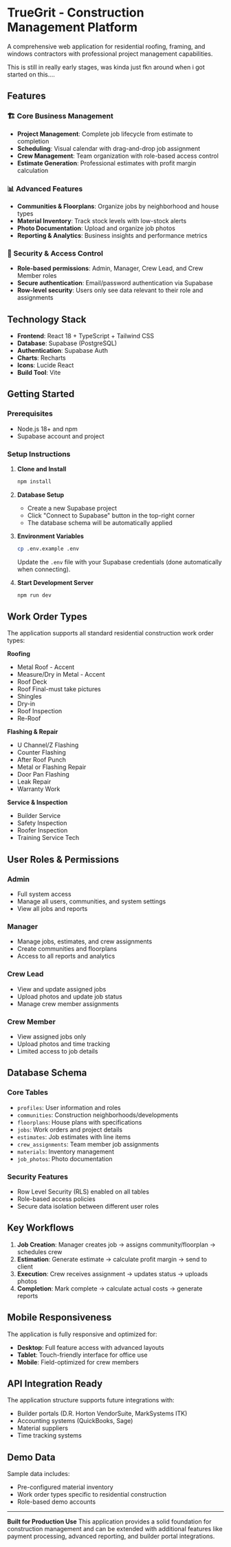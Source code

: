 # TrueGrit - Construction Management Platform

A comprehensive web application for residential roofing, framing, and windows contractors with professional project management capabilities.

This is still in really early stages, was kinda just fkn around when i got started on this....

## Features

### 🏗️ Core Business Management
- **Project Management**: Complete job lifecycle from estimate to completion
- **Scheduling**: Visual calendar with drag-and-drop job assignment
- **Crew Management**: Team organization with role-based access control
- **Estimate Generation**: Professional estimates with profit margin calculation

### 📊 Advanced Features
- **Communities & Floorplans**: Organize jobs by neighborhood and house types
- **Material Inventory**: Track stock levels with low-stock alerts
- **Photo Documentation**: Upload and organize job photos
- **Reporting & Analytics**: Business insights and performance metrics

### 🔐 Security & Access Control
- **Role-based permissions**: Admin, Manager, Crew Lead, and Crew Member roles
- **Secure authentication**: Email/password authentication via Supabase
- **Row-level security**: Users only see data relevant to their role and assignments

## Technology Stack

- **Frontend**: React 18 + TypeScript + Tailwind CSS
- **Database**: Supabase (PostgreSQL)
- **Authentication**: Supabase Auth
- **Charts**: Recharts
- **Icons**: Lucide React
- **Build Tool**: Vite

## Getting Started

### Prerequisites
- Node.js 18+ and npm
- Supabase account and project

### Setup Instructions

1. **Clone and Install**
   ```bash
   npm install
   ```

2. **Database Setup**
   - Create a new Supabase project
   - Click "Connect to Supabase" button in the top-right corner
   - The database schema will be automatically applied

3. **Environment Variables**
   ```bash
   cp .env.example .env
   ```
   Update the `.env` file with your Supabase credentials (done automatically when connecting).

4. **Start Development Server**
   ```bash
   npm run dev
   ```

## Work Order Types

The application supports all standard residential construction work order types:

**Roofing**
- Metal Roof - Accent
- Measure/Dry in Metal - Accent
- Roof Deck
- Roof Final-must take pictures
- Shingles
- Dry-in
- Roof Inspection
- Re-Roof

**Flashing & Repair**
- U Channel/Z Flashing
- Counter Flashing
- After Roof Punch
- Metal or Flashing Repair
- Door Pan Flashing
- Leak Repair
- Warranty Work

**Service & Inspection**
- Builder Service
- Safety Inspection
- Roofer Inspection
- Training Service Tech

## User Roles & Permissions

### Admin
- Full system access
- Manage all users, communities, and system settings
- View all jobs and reports

### Manager
- Manage jobs, estimates, and crew assignments
- Create communities and floorplans
- Access to all reports and analytics

### Crew Lead
- View and update assigned jobs
- Upload photos and update job status
- Manage crew member assignments

### Crew Member
- View assigned jobs only
- Upload photos and time tracking
- Limited access to job details

## Database Schema

### Core Tables
- `profiles`: User information and roles
- `communities`: Construction neighborhoods/developments
- `floorplans`: House plans with specifications
- `jobs`: Work orders and project details
- `estimates`: Job estimates with line items
- `crew_assignments`: Team member job assignments
- `materials`: Inventory management
- `job_photos`: Photo documentation

### Security Features
- Row Level Security (RLS) enabled on all tables
- Role-based access policies
- Secure data isolation between different user roles

## Key Workflows

1. **Job Creation**: Manager creates job → assigns community/floorplan → schedules crew
2. **Estimation**: Generate estimate → calculate profit margin → send to client
3. **Execution**: Crew receives assignment → updates status → uploads photos
4. **Completion**: Mark complete → calculate actual costs → generate reports

## Mobile Responsiveness

The application is fully responsive and optimized for:
- **Desktop**: Full feature access with advanced layouts
- **Tablet**: Touch-friendly interface for office use
- **Mobile**: Field-optimized for crew members

## API Integration Ready

The application structure supports future integrations with:
- Builder portals (D.R. Horton VendorSuite, MarkSystems ITK)
- Accounting systems (QuickBooks, Sage)
- Material suppliers
- Time tracking systems

## Demo Data

Sample data includes:
- Pre-configured material inventory
- Work order types specific to residential construction
- Role-based demo accounts

---

**Built for Production Use**
This application provides a solid foundation for construction management and can be extended with additional features like payment processing, advanced reporting, and builder portal integrations.
